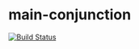 main-conjunction
===========

[![Build Status](https://travis-ci.org/albrzykowski/main-conjunction.svg?branch=master)](https://travis-ci.com/albrzykowski/main-conjunction)
